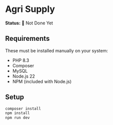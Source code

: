 # Agri Supply

**Status:** 🚧 Not Done Yet

## Requirements

These must be installed manually on your system:

-   PHP 8.3
-   Composer
-   MySQL
-   Node.js 22
-   NPM (included with Node.js)

## Setup

```bash
composer install
npm install
npm run dev
```
